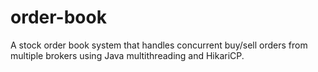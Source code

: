 # order-book
A stock order book system that handles concurrent buy/sell orders from multiple brokers using Java multithreading and HikariCP.
